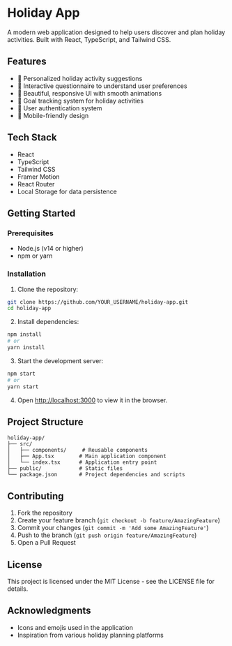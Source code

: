 # Holiday App

A modern web application designed to help users discover and plan holiday activities. Built with React, TypeScript, and Tailwind CSS.

## Features

- 🎯 Personalized holiday activity suggestions
- 📝 Interactive questionnaire to understand user preferences
- 🎨 Beautiful, responsive UI with smooth animations
- 🎯 Goal tracking system for holiday activities
- 🔐 User authentication system
- 📱 Mobile-friendly design

## Tech Stack

- React
- TypeScript
- Tailwind CSS
- Framer Motion
- React Router
- Local Storage for data persistence

## Getting Started

### Prerequisites

- Node.js (v14 or higher)
- npm or yarn

### Installation

1. Clone the repository:
```bash
git clone https://github.com/YOUR_USERNAME/holiday-app.git
cd holiday-app
```

2. Install dependencies:
```bash
npm install
# or
yarn install
```

3. Start the development server:
```bash
npm start
# or
yarn start
```

4. Open [http://localhost:3000](http://localhost:3000) to view it in the browser.

## Project Structure

```
holiday-app/
├── src/
│   ├── components/     # Reusable components
│   ├── App.tsx        # Main application component
│   └── index.tsx      # Application entry point
├── public/            # Static files
└── package.json       # Project dependencies and scripts
```

## Contributing

1. Fork the repository
2. Create your feature branch (`git checkout -b feature/AmazingFeature`)
3. Commit your changes (`git commit -m 'Add some AmazingFeature'`)
4. Push to the branch (`git push origin feature/AmazingFeature`)
5. Open a Pull Request

## License

This project is licensed under the MIT License - see the LICENSE file for details.

## Acknowledgments

- Icons and emojis used in the application
- Inspiration from various holiday planning platforms
